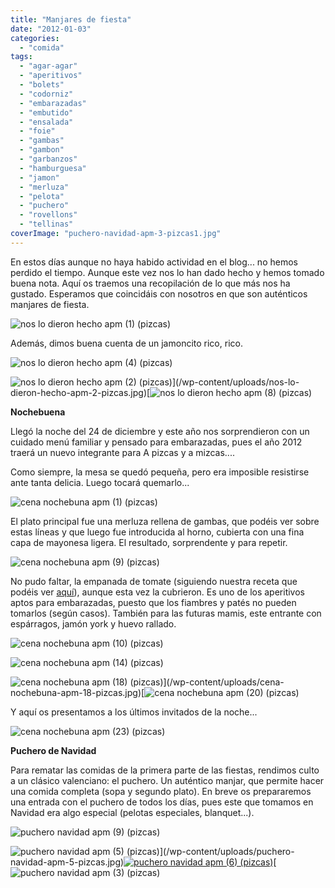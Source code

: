 ```yaml
---
title: "Manjares de fiesta"
date: "2012-01-03"
categories:
  - "comida"
tags:
  - "agar-agar"
  - "aperitivos"
  - "bolets"
  - "codorniz"
  - "embarazadas"
  - "embutido"
  - "ensalada"
  - "foie"
  - "gambas"
  - "gambon"
  - "garbanzos"
  - "hamburguesa"
  - "jamon"
  - "merluza"
  - "pelota"
  - "puchero"
  - "rovellons"
  - "tellinas"
coverImage: "puchero-navidad-apm-3-pizcas1.jpg"
---
```


En estos días aunque no haya habido actividad en el blog... no hemos perdido el tiempo. Aunque este vez nos lo han dado hecho y hemos tomado buena nota. Aquí os traemos una recopilación de lo que más nos ha gustado. Esperamos que coincidáis con nosotros en que son auténticos manjares de fiesta.

![](images/nos-lo-dieron-hecho-apm-1-pizcas1.jpg "nos lo dieron hecho apm (1) (pizcas)")

Además, dimos buena cuenta de un jamoncito rico, rico.

![](images/nos-lo-dieron-hecho-apm-4-pizcas.jpg "nos lo dieron hecho apm (4) (pizcas)")

![](images/nos-lo-dieron-hecho-apm-2-pizcas.jpg "nos lo dieron hecho apm (2) (pizcas)")](/wp-content/uploads/nos-lo-dieron-hecho-apm-2-pizcas.jpg)[![](images/nos-lo-dieron-hecho-apm-8-pizcas.jpg "nos lo dieron hecho apm (8) (pizcas)")

**Nochebuena**

Llegó la noche del 24 de diciembre y este año nos sorprendieron con un cuidado menú familiar y pensado para embarazadas, pues el año 2012 traerá un nuevo integrante para A pizcas y a mizcas....

Como siempre, la mesa se quedó pequeña, pero era imposible resistirse ante tanta delicia. Luego tocará quemarlo...

![](images/cena-nochebuna-apm-1-pizcas.jpg "cena nochebuna apm (1) (pizcas)")

El plato principal fue una merluza rellena de gambas, que podéis ver sobre estas líneas y que luego fue introducida al horno, cubierta con una fina capa de mayonesa ligera. El resultado, sorprendente y para repetir.

![](images/cena-nochebuna-apm-9-pizcas.jpg "cena nochebuna apm (9) (pizcas)")

No pudo faltar, la empanada de tomate (siguiendo nuestra receta que podéis ver [aquí](/2011/coca-de-tomate-empanada-rapida "Coca de tomate (empanada) rápida")), aunque esta vez la cubrieron. Es uno de los aperitivos aptos para embarazadas, puesto que los fiambres y patés no pueden tomarlos (según casos). También para las futuras mamis, este entrante con espárragos, jamón york y huevo rallado.

![](images/cena-nochebuna-apm-10-pizcas.jpg "cena nochebuna apm (10) (pizcas)")

![](images/cena-nochebuna-apm-14-pizcas.jpg "cena nochebuna apm (14) (pizcas)")

![](images/cena-nochebuna-apm-18-pizcas.jpg "cena nochebuna apm (18) (pizcas)")](/wp-content/uploads/cena-nochebuna-apm-18-pizcas.jpg)[![](images/cena-nochebuna-apm-20-pizcas.jpg "cena nochebuna apm (20) (pizcas)")

Y aquí os presentamos a los últimos invitados de la noche...

![](images/cena-nochebuna-apm-23-pizcas.jpg "cena nochebuna apm (23) (pizcas)")

**Puchero de Navidad**

Para rematar las comidas de la primera parte de las fiestas, rendimos culto a un clásico valenciano: el puchero. Un auténtico manjar, que permite hacer una comida completa (sopa y segundo plato). En breve os prepararemos una entrada con el puchero de todos los días, pues este que tomamos en Navidad era algo especial (pelotas especiales, blanquet...).

![](images/puchero-navidad-apm-9-pizcas.jpg "puchero navidad apm (9) (pizcas)")

![](images/puchero-navidad-apm-5-pizcas.jpg "puchero navidad apm (5) (pizcas)")](/wp-content/uploads/puchero-navidad-apm-5-pizcas.jpg)[![](images/puchero-navidad-apm-6-pizcas.jpg "puchero navidad apm (6) (pizcas)")](/wp-content/uploads/puchero-navidad-apm-6-pizcas.jpg)[![](images/puchero-navidad-apm-3-pizcas1.jpg "puchero navidad apm (3) (pizcas)")
